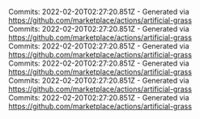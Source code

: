 Commits: 2022-02-20T02:27:20.851Z - Generated via https://github.com/marketplace/actions/artificial-grass
<br>
Commits: 2022-02-20T02:27:20.851Z - Generated via https://github.com/marketplace/actions/artificial-grass
<br>
Commits: 2022-02-20T02:27:20.851Z - Generated via https://github.com/marketplace/actions/artificial-grass
<br>
Commits: 2022-02-20T02:27:20.851Z - Generated via https://github.com/marketplace/actions/artificial-grass
<br>
Commits: 2022-02-20T02:27:20.851Z - Generated via https://github.com/marketplace/actions/artificial-grass
<br>
Commits: 2022-02-20T02:27:20.851Z - Generated via https://github.com/marketplace/actions/artificial-grass
<br>
